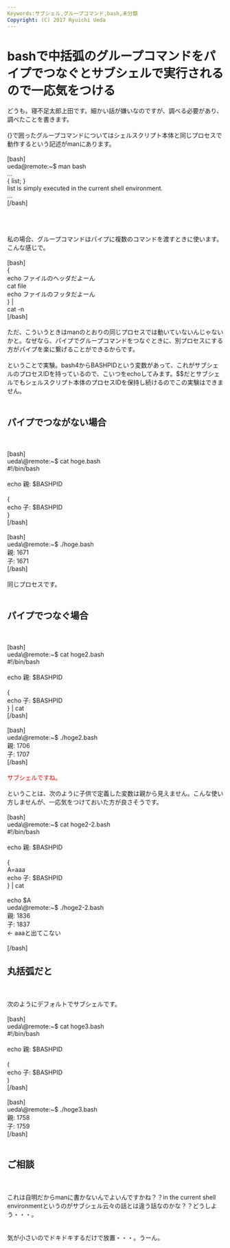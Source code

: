```yaml
---
Keywords:サブシェル,グループコマンド,bash,未分類
Copyright: (C) 2017 Ryuichi Ueda
---
```

# bashで中括弧のグループコマンドをパイプでつなぐとサブシェルで実行されるので一応気をつける
どうも。寝不足太郎上田です。細かい話が嫌いなのですが、調べる必要があり、調べたことを書きます。<br />
<br />
{}で囲ったグループコマンドについてはシェルスクリプト本体と同じプロセスで動作するという記述がmanにあります。<br />
<br />
[bash]<br />
ueda\@remote:~$ man bash<br />
...<br />
 { list; }<br />
 list is simply executed in the current shell environment. <br />
...<br />
[/bash]<br />
<br />
<!--more--><br />
<br />
私の場合、グループコマンドはパイプに複数のコマンドを渡すときに使います。こんな感じで。<br />
<br />
[bash]<br />
{<br />
 echo ファイルのヘッダだよーん<br />
 cat file<br />
 echo ファイルのフッタだよーん<br />
} |<br />
cat -n <br />
[/bash]<br />
<br />
ただ、こういうときはmanのとおりの同じプロセスでは動いていないんじゃないかと。なぜなら、パイプでグループコマンドをつなぐときに、別プロセスにする方がパイプを楽に繋げることができるからです。<br />
<br />
ということで実験。bash4からBASHPIDという変数があって、これがサブシェルのプロセスIDを持っているので、こいつをechoしてみます。$$だとサブシェルでもシェルスクリプト本体のプロセスIDを保持し続けるのでこの実験はできません。<br />
<br />
<h2>パイプでつながない場合</h2><br />
<br />
[bash]<br />
ueda\@remote:~$ cat hoge.bash <br />
#!/bin/bash<br />
<br />
echo 親: $BASHPID<br />
<br />
{<br />
	echo 子: $BASHPID<br />
}<br />
[/bash]<br />
<br />
[bash]<br />
ueda\@remote:~$ ./hoge.bash <br />
親: 1671<br />
子: 1671<br />
[/bash]<br />
<br />
同じプロセスです。<br />
<br />
<h2>パイプでつなぐ場合</h2><br />
<br />
[bash]<br />
ueda\@remote:~$ cat hoge2.bash <br />
#!/bin/bash<br />
<br />
echo 親: $BASHPID<br />
<br />
{<br />
	echo 子: $BASHPID<br />
} | cat<br />
[/bash]<br />
<br />
[bash]<br />
ueda\@remote:~$ ./hoge2.bash <br />
親: 1706<br />
子: 1707<br />
[/bash]<br />
<br />
<span style="color:red">サブシェルですね。</span><br />
<br />
ということは、次のように子供で定義した変数は親から見えません。こんな使い方しませんが、一応気をつけておいた方が良さそうです。<br />
<br />
[bash]<br />
ueda\@remote:~$ cat hoge2-2.bash <br />
#!/bin/bash<br />
<br />
echo 親: $BASHPID<br />
<br />
{<br />
	A=aaa<br />
	echo 子: $BASHPID<br />
} | cat<br />
<br />
echo $A<br />
ueda\@remote:~$ ./hoge2-2.bash <br />
親: 1836<br />
子: 1837<br />
 &lt;- aaaと出てこない<br />
<br />
[/bash]<br />
<h2>丸括弧だと</h2><br />
<br />
次のようにデフォルトでサブシェルです。<br />
<br />
[bash]<br />
ueda\@remote:~$ cat hoge3.bash <br />
#!/bin/bash<br />
<br />
echo 親: $BASHPID<br />
<br />
(<br />
	echo 子: $BASHPID<br />
) <br />
[/bash]<br />
<br />
[bash]<br />
ueda\@remote:~$ ./hoge3.bash <br />
親: 1758<br />
子: 1759<br />
[/bash]<br />
<br />
<h2>ご相談</h2><br />
<br />
これは自明だからmanに書かないんでよいんですかね？？in the current shell environmentというのがサブシェル云々の話とは違う話なのかな？？どうしよう・・・。<br />
<br />
<br />
気が小さいのでドキドキするだけで放置・・・。うーん。
